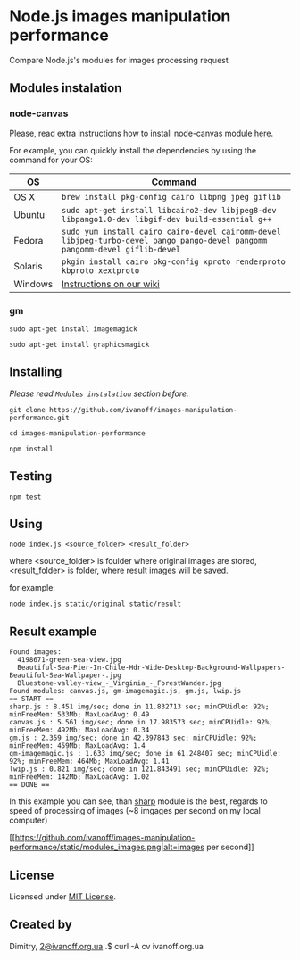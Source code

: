 # Node.js images manipulation performance

Compare Node.js's modules for images processing request 

## Modules instalation

### node-canvas

Please, read extra instructions how to install node-canvas module [here](https://github.com/Automattic/node-canvas).

For example, you can quickly install the dependencies by using the command for your OS:

OS | Command
----- | -----
OS X | `brew install pkg-config cairo libpng jpeg giflib`
Ubuntu | `sudo apt-get install libcairo2-dev libjpeg8-dev libpango1.0-dev libgif-dev build-essential g++`
Fedora | `sudo yum install cairo cairo-devel cairomm-devel libjpeg-turbo-devel pango pango-devel pangomm pangomm-devel giflib-devel`
Solaris | `pkgin install cairo pkg-config xproto renderproto kbproto xextproto`
Windows | [Instructions on our wiki](https://github.com/Automattic/node-canvas/wiki/Installation---Windows)

### gm

`sudo apt-get install imagemagick`

`sudo apt-get install graphicsmagick`


## Installing

*Please read `Modules instalation` section before.*

`git clone https://github.com/ivanoff/images-manipulation-performance.git`

`cd images-manipulation-performance`

`npm install`


## Testing

`npm test`


## Using

`node index.js <source_folder> <result_folder>`

where <source_folder> is foulder where original images are stored, <result_folder> is folder, where result images will be saved.

for example:

`node index.js static/original static/result`

## Result example

```
Found images:
  4198671-green-sea-view.jpg
  Beautiful-Sea-Pier-In-Chile-Hdr-Wide-Desktop-Background-Wallpapers-Beautiful-Sea-Wallpaper-.jpg
  Bluestone-valley-view_-_Virginia_-_ForestWander.jpg
Found modules: canvas.js, gm-imagemagic.js, gm.js, lwip.js
== START ==
sharp.js : 8.451 img/sec; done in 11.832713 sec; minCPUidle: 92%; minFreeMem: 533Mb; MaxLoadAvg: 0.49
canvas.js : 5.561 img/sec; done in 17.983573 sec; minCPUidle: 92%; minFreeMem: 492Mb; MaxLoadAvg: 0.34
gm.js : 2.359 img/sec; done in 42.397843 sec; minCPUidle: 92%; minFreeMem: 459Mb; MaxLoadAvg: 1.4
gm-imagemagic.js : 1.633 img/sec; done in 61.248407 sec; minCPUidle: 92%; minFreeMem: 464Mb; MaxLoadAvg: 1.41
lwip.js : 0.821 img/sec; done in 121.843491 sec; minCPUidle: 92%; minFreeMem: 142Mb; MaxLoadAvg: 1.02
== DONE ==
```

In this example you can see, than [sharp](http://sharp.dimens.io/en/stable/) module is the best, regards to speed of processing of images (~8 imgages per second on my local computer)

[[https://github.com/ivanoff/images-manipulation-performance/static/modules_images.png|alt=images per second]]


## License

Licensed under [MIT License](LICENSE).


## Created by

Dimitry, 2@ivanoff.org.ua .$ curl -A cv ivanoff.org.ua
